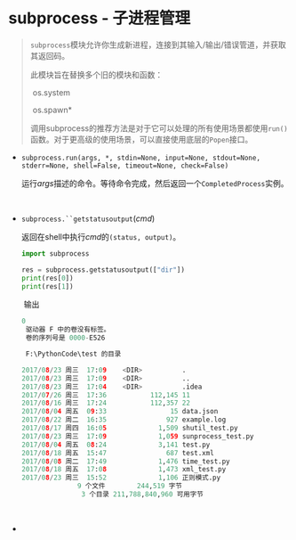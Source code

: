 # subprocess - 子进程管理

> ​	`subprocess`模块允许你生成新进程，连接到其输入/输出/错误管道，并获取其返回码。
>
> 此模块旨在替换多个旧的模块和函数：
>
> ​	os.system
>
> ​	os.spawn*
>
> ​	调用subprocess的推荐方法是对于它可以处理的所有使用场景都使用`run()`函数。对于更高级的使用场景，可以直接使用底层的`Popen`接口。

* `subprocess.run(args, *, stdin=None, input=None, stdout=None, stderr=None, shell=False, timeout=None, check=False)`

  运行*args*描述的命令。等待命令完成，然后返回一个`CompletedProcess`实例。

  ​

* `subprocess.``getstatusoutput`(*cmd*)

  返回在shell中执行*cmd*的`(status, output)`。

  ```python
  import subprocess

  res = subprocess.getstatusoutput(["dir"])
  print(res[0])
  print(res[1])
  ```

  ​	输出

  ```python
  0
   驱动器 F 中的卷没有标签。
   卷的序列号是 0000-E526

   F:\PythonCode\test 的目录

  2017/08/23 周三  17:09    <DIR>          .
  2017/08/23 周三  17:09    <DIR>          ..
  2017/08/23 周三  17:04    <DIR>          .idea
  2017/07/26 周三  17:36           112,145 11
  2017/08/16 周三  17:24           112,357 22
  2017/08/04 周五  09:33                15 data.json
  2017/08/22 周二  16:35               927 example.log
  2017/08/17 周四  16:05             1,509 shutil_test.py
  2017/08/23 周三  17:09             1,059 sunprocess_test.py
  2017/08/04 周五  08:24             3,141 test.py
  2017/08/18 周五  15:47               687 test.xml
  2017/08/08 周二  17:49             1,476 time_test.py
  2017/08/18 周五  17:08             1,473 xml_test.py
  2017/08/23 周三  15:52             1,106 正则模式.py
                9 个文件        244,519 字节
                 3 个目录 211,788,840,960 可用字节
  ```

  ​

* ​

  ​